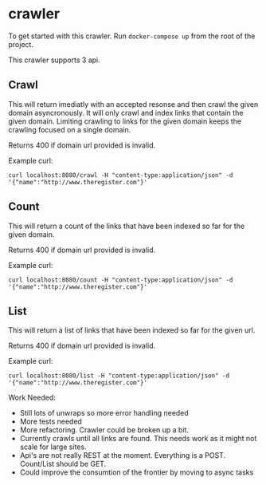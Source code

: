 # crawler

To get started with this crawler. Run ```docker-compose up``` from the root of the project.

This crawler supports 3 api.

## Crawl
This will return imediatly with an accepted resonse and then crawl the given domain asyncronously. It will only crawl and index links that contain the given domain. Limiting crawling to links for the given domain keeps the crawling focused on a single domain.

Returns 400 if domain url provided is invalid.

Example curl:
```
curl localhost:8080/crawl -H "content-type:application/json" -d '{"name":"http://www.theregister.com"}'
```

## Count
This will return a count of the links that have been indexed so far for the given domain.

Returns 400 if domain url provided is invalid.

Example curl:
```
curl localhost:8080/count -H "content-type:application/json" -d '{"name":"http://www.theregister.com"}'
```

## List
This will return a list of links that have been indexed so far for the given url.

Returns 400 if domain url provided is invalid.

Example curl:
```
curl localhost:8080/list -H "content-type:application/json" -d '{"name":"http://www.theregister.com"}'
```

Work Needed:

- Still lots of unwraps so more error handling needed
- More tests needed
- More refactoring. Crawler could be broken up a bit.
- Currently crawls until all links are found. This needs work as it might not scale for large sites.
- Api's are not really REST at the moment. Everything is a POST. Count/List should be GET.
- Could improve the consumtion of the frontier by moving to async tasks


